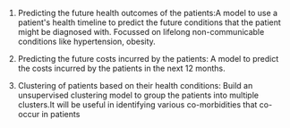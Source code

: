 1. Predicting the future health outcomes of the patients:A model to use a patient's
health timeline to predict the future conditions that the patient might be diagnosed with.
Focussed on lifelong non-communicable conditions like hypertension, obesity.

2. Predicting the future costs incurred by the patients: A model to predict the costs
incurred by the patients in the next 12 months. 

3. Clustering of patients based on their health conditions: Build an unsupervised clustering
model to group the patients into multiple clusters.It will be useful in identifying various co-morbidities that co-occur in patients